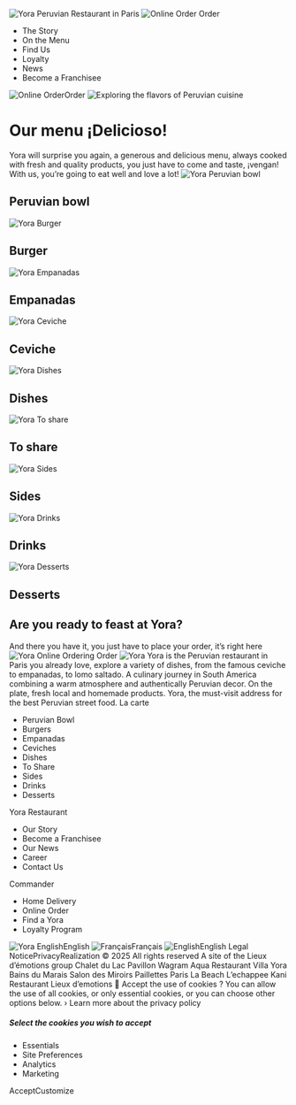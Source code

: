 ![Yora Peruvian Restaurant in Paris](https://www.yora.fr/assets/img/logo/logo.png) ![Online Order](https://www.yora.fr/assets/img/logo/yora_dark.svg) Order
  * The Story
  * On the Menu
  * Find Us
  * Loyalty
  * News
  * Become a Franchisee


![Online Order](https://www.yora.fr/assets/img/logo/yora_dark.svg)Order
![Exploring the flavors of Peruvian cuisine](https://www.yora.fr/assets/img/empanada.png)
# Our menu ¡Delicioso!
Yora will surprise you again, a generous and delicious menu, always cooked with fresh and quality products, you just have to come and taste, ¡vengan! With us, you’re going to eat well and love a lot!
![Yora Peruvian bowl](https://www.yora.fr/assets/img/peruvian_bowl_carte.png)
## Peruvian bowl
![Yora Burger](https://www.yora.fr/assets/img/burger_carte.png)
## Burger
![Yora Empanadas](https://www.yora.fr/assets/img/empanadas_carte.png)
## Empanadas
![Yora Ceviche](https://www.yora.fr/assets/img/ceviche_carte.png)
## Ceviche
![Yora Dishes](https://www.yora.fr/assets/img/plats_carte.png)
## Dishes
![Yora To share](https://www.yora.fr/assets/img/apartager_carte.png)
## To share
![Yora Sides](https://www.yora.fr/assets/img/sides_carte.png)
## Sides
![Yora Drinks](https://www.yora.fr/assets/img/boissons_carte.png)
## Drinks
![Yora Desserts](https://www.yora.fr/assets/img/desserts_carte.png)
## Desserts
## Are you ready to feast at Yora?
And there you have it, you just have to place your order, it’s right here
![Yora Online Ordering](https://www.yora.fr/assets/img/logo/yora_dark.svg) Order
![Yora](https://www.yora.fr/assets/img/logo/logo.png)
Yora is the Peruvian restaurant in Paris you already love, explore a variety of dishes, from the famous ceviche to empanadas, to lomo saltado. A culinary journey in South America combining a warm atmosphere and authentically Peruvian decor. On the plate, fresh local and homemade products. Yora, the must-visit address for the best Peruvian street food.
La carte
  * Peruvian Bowl
  * Burgers
  * Empanadas
  * Ceviches
  * Dishes
  * To Share
  * Sides
  * Drinks
  * Desserts


Yora Restaurant
  * Our Story
  * Become a Franchisee
  * Our News
  * Career
  * Contact Us


Commander
  * Home Delivery
  * Online Order
  * Find a Yora
  * Loyalty Program


![Yora English](https://www.yora.fr/assets/img/flags/en.png)English
![Français](https://www.yora.fr/assets/img/flags/fr.png)Français ![English](https://www.yora.fr/assets/img/flags/en.png)English
Legal NoticePrivacyRealization
© 2025 All rights reserved
A site of the Lieux d’émotions group
Chalet du Lac Pavillon Wagram Aqua Restaurant Villa Yora Bains du Marais Salon des Miroirs Paillettes Paris La Beach L’echappee Kani Restaurant Lieux d’emotions
🍪 Accept the use of cookies ?
You can allow the use of all cookies, or only essential cookies, or you can choose other options below. › Learn more about the privacy policy
##### Select the cookies you wish to accept
  * Essentials
  * Site Preferences
  * Analytics
  * Marketing


AcceptCustomize

